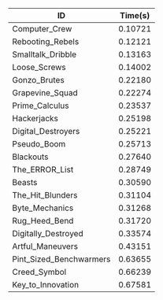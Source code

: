 |ID|Time(s)|
|-|-|
|Computer_Crew|0.10721|
|Rebooting_Rebels|0.12121|
|Smalltalk_Dribble|0.13163|
|Loose_Screws|0.14002|
|Gonzo_Brutes|0.22180|
|Grapevine_Squad|0.22274|
|Prime_Calculus|0.23537|
|Hackerjacks|0.25198|
|Digital_Destroyers|0.25221|
|Pseudo_Boom|0.25713|
|Blackouts|0.27640|
|The_ERROR_List|0.28749|
|Beasts|0.30590|
|The_Hit_Blunders|0.31104|
|Byte_Mechanics|0.31268|
|Rug_Heed_Bend|0.31720|
|Digitally_Destroyed|0.33574|
|Artful_Maneuvers|0.43151|
|Pint_Sized_Benchwarmers|0.63655|
|Creed_Symbol|0.66239|
|Key_to_Innovation|0.67581|
